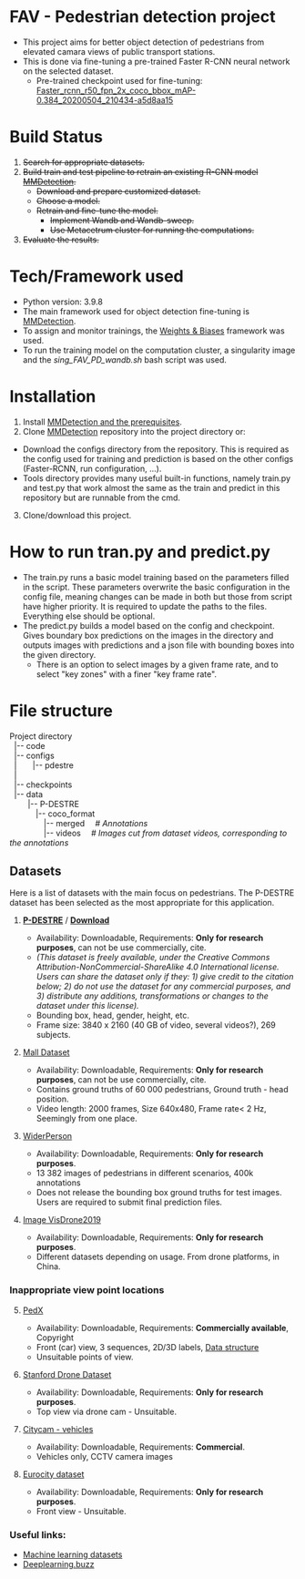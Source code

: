 # FAV - Pedestrian detection project
* This project aims for better object detection of pedestrians from elevated camara views of public transport stations. 
* This is done via fine-tuning a pre-trained Faster R-CNN neural network on the selected dataset.
  * Pre-trained checkpoint used for fine-tuning: [Faster_rcnn_r50_fpn_2x_coco_bbox_mAP-0.384_20200504_210434-a5d8aa15](https://github.com/open-mmlab/mmdetection/tree/master/configs/faster_rcnn)

# Build Status
1. ~~Search for appropriate datasets.~~
2. ~~Build train and test pipeline to retrain an existing R-CNN model [MMDetection](https://github.com/open-mmlab/mmdetection).~~
   * ~~Download and prepare customized dataset.~~
   * ~~Choose a model.~~
   * ~~Retrain and fine-tune the model.~~
     * ~~Implement Wandb and Wandb-sweep.~~
     * ~~Use Metacetrum cluster for running the computations.~~
3. ~~Evaluate the results.~~

# Tech/Framework used
* Python version: 3.9.8
* The main framework used for object detection fine-tuning is [MMDetection](https://github.com/open-mmlab/mmdetection).
* To assign and monitor trainings, the [Weights & Biases](https://wandb.ai) framework was used.
* To run the training model on the computation cluster, a singularity image and the _sing_FAV_PD_wandb.sh_ bash script was used.

# Installation
1. Install [MMDetection and the prerequisites](https://mmdetection.readthedocs.io/en/latest/get_started.html#installation).
2. Clone [MMDetection](https://github.com/open-mmlab/mmdetection) repository into the project directory or:
  * Download the configs directory from the repository. This is required as the config used for training and prediction
    is based on the other configs (Faster-RCNN, run configuration, ...).
  * Tools directory provides many useful built-in functions, namely train.py and test.py that work almost the same as 
    the train and predict in this repository but are runnable from the cmd.
3. Clone/download this project. 

# How to run tran.py and predict.py
* The train.py runs a basic model training based on the parameters filled in the script. These parameters overwrite the basic
  configuration in the config file, meaning changes can be made in both but those from script have higher priority.
  It is required to update the paths to the files. Everything else should be optional.
* The predict.py builds a model based on the config and checkpoint. Gives boundary box predictions on the images in the directory and
  outputs images with predictions and a json file with bounding boxes into the given directory. 
  * There is an option to select images by a given frame rate, and to select "key zones" with a finer "key frame rate". 

# File structure
 Project directory\
 &nbsp; |-- code\
 &nbsp; |-- configs\
 &nbsp; |&emsp;&emsp;|-- pdestre\
 &nbsp; |\
 &nbsp; |-- checkpoints\
 &nbsp; |-- data\
 &emsp;&emsp; |-- P-DESTRE\
 &emsp;&emsp;&emsp; |-- coco_format\
 &emsp;&emsp;&emsp;&emsp; |-- merged &emsp;_# Annotations_  
 &emsp;&emsp;&emsp;&emsp; |-- videos &emsp;_# Images cut from dataset videos, corresponding to the annotations_

## Datasets
Here is a list of datasets with the main focus on pedestrians.
The P-DESTRE dataset has been selected as the most appropriate for this application.

1. **[P-DESTRE](http://p-destre.di.ubi.pt/)** / **[Download](http://p-destre.di.ubi.pt/download.html)**
   * Availability: Downloadable, Requirements: **Only for research purposes**, can not be use commercially, cite. 
   * _(This dataset is freely available, under the Creative Commons Attribution-NonCommercial-ShareAlike 4.0 International license. Users can share the dataset only if they: 1) give credit to the citation below; 2) do not use the dataset for any commercial purposes, and 3) distribute any additions, transformations or changes to the dataset under this license)._
   * Bounding box, head, gender, height, etc.
   * Frame size: 3840 x 2160 (40 GB of video, several videos?), 269 subjects. 

2. [Mall Dataset](http://personal.ie.cuhk.edu.hk/~ccloy/downloads_mall_dataset.html)
   * Availability: Downloadable, Requirements: **Only for research purposes**, can not be use commercially, cite.
   * Contains ground truths of 60 000 pedestrians, Ground truth - head position.
   * Video length: 2000 frames, Size 640x480, Frame rate< 2 Hz, Seemingly from one place.

3. [WiderPerson](http://www.cbsr.ia.ac.cn/users/sfzhang/WiderPerson/)
   * Availability: Downloadable, Requirements: **Only for research purposes**.
   * 13 382 images of pedestrians in different scenarios, 400k annotations
   * Does not release the bounding box ground truths for test images. Users are required to submit final prediction files.
   
4. [Image VisDrone2019](http://aiskyeye.com/)
   * Availability: Downloadable, Requirements: **Only for research purposes**.
   * Different datasets depending on usage. From drone platforms, in China.
   
### Inappropriate view point locations
5. [PedX](http://pedx.io/)
   * Availability: Downloadable, Requirements: **Commercially available**, Copyright
   * Front (car) view, 3 sequences, 2D/3D labels, [Data structure](https://github.com/umautobots/pedx)
   * Unsuitable points of view.
   
6. [Stanford Drone Dataset](https://cvgl.stanford.edu/projects/uav_data/)
   * Availability: Downloadable, Requirements: **Only for research purposes**.
   * Top view via drone cam - Unsuitable.
   
7. [Citycam - vehicles](https://www.citycam-cmu.com/)
   * Availability: Downloadable, Requirements: **Commercial**.
   * Vehicles only, CCTV camera images
   
8. [Eurocity dataset](https://eurocity-dataset.tudelft.nl/eval/overview/examples)
   * Availability: Downloadable, Requirements: **Only for research purposes**.
   * Front view - Unsuitable.


### Useful links:
* [Machine learning datasets](https://www.datasetlist.com/)
* [Deeplearning.buzz](https://deeplearning.buzz/deep-learning-datasets/)